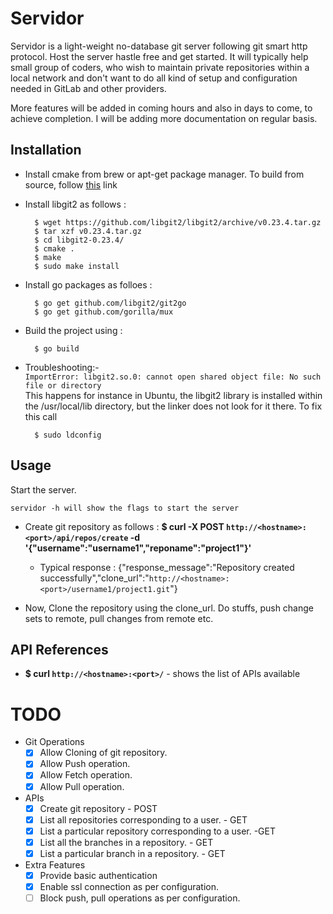 # **Servidor**

Servidor is a light-weight no-database git server following git smart http protocol. Host the server hastle free and get started. It will typically help small group of coders, who wish to maintain private repositories within a local network and don't want to do all kind of setup and configuration needed in GitLab and other providers.

More features will be added in coming hours and also in days to come, to achieve completion.
I will be adding more documentation on regular basis.

## Installation

- Install cmake from brew or apt-get package manager. To build from source, follow [this](https://cmake.org/install/) link

- Install libgit2 as follows :
    ```
      $ wget https://github.com/libgit2/libgit2/archive/v0.23.4.tar.gz
      $ tar xzf v0.23.4.tar.gz
      $ cd libgit2-0.23.4/
      $ cmake .
      $ make
      $ sudo make install
    ```

- Install go packages as folloes :
    ```
      $ go get github.com/libgit2/git2go
      $ go get github.com/gorilla/mux
    ```

- Build the project using :
    ```
      $ go build
    ```

- Troubleshooting:-  
    ```ImportError: libgit2.so.0: cannot open shared object file: No such file or directory```  
         This happens for instance in Ubuntu, the libgit2 library is installed within the /usr/local/lib directory, but the linker does not look for it there.
         To fix this call
    ```
      $ sudo ldconfig
    ```

## Usage

Start the server.

```
servidor -h will show the flags to start the server
```

- Create git repository as follows :
**$ curl -X POST `http://<hostname>:<port>/api/repos/create` -d '{"username":"username1","reponame":"project1"}'**

    - Typical response : {"response_message":"Repository created successfully","clone_url":"`http://<hostname>:<port>/username1/project1.git`"}

- Now, Clone the repository using the clone_url. Do stuffs, push change sets to remote, pull changes from remote etc.

## API References
- **$ curl `http://<hostname>:<port>/`** - shows the list of APIs available

# TODO
- Git Operations
  - [x] Allow Cloning of git repository.
  - [x] Allow Push operation.
  - [x] Allow Fetch operation.
  - [x] Allow Pull operation.
- APIs
  - [x] Create git repository - POST
  - [x] List all repositories corresponding to a user. - GET
  - [x] List a particular repository corresponding to a user. -GET
  - [x] List all the branches in a repository. - GET
  - [x] List a particular branch in a repository. - GET
- Extra Features
  - [x] Provide basic authentication
  - [x] Enable ssl connection as per configuration.
  - [ ] Block push, pull operations as per configuration.
